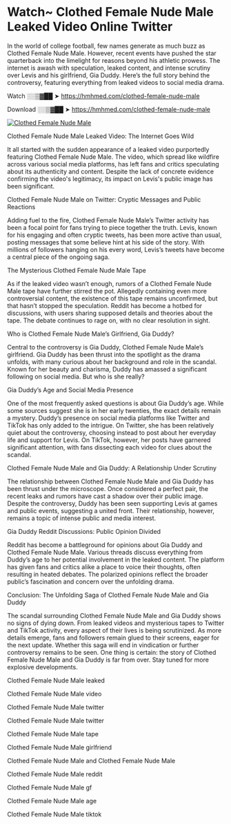 # Watch~ Clothed Female Nude Male Leaked Video Online Twitter

In the world of college football, few names generate as much buzz as Clothed Female Nude Male. However, recent events have pushed the star quarterback into the limelight for reasons beyond his athletic prowess. The internet is awash with speculation, leaked content, and intense scrutiny over Levis and his girlfriend, Gia Duddy. Here’s the full story behind the controversy, featuring everything from leaked videos to social media drama.

Watch ░░▒▓██ ➤ https://hmhmed.com/clothed-female-nude-male

Download ░░▒▓██ ➤ https://hmhmed.com/clothed-female-nude-male

[![Clothed Female Nude Male](https://i.imgur.com/dJHk4Zq.gif)](https://hmhmed.com/clothed-female-nude-male)

Clothed Female Nude Male Leaked Video: The Internet Goes Wild

It all started with the sudden appearance of a leaked video purportedly featuring Clothed Female Nude Male. The video, which spread like wildfire across various social media platforms, has left fans and critics speculating about its authenticity and content. Despite the lack of concrete evidence confirming the video's legitimacy, its impact on Levis's public image has been significant.

Clothed Female Nude Male on Twitter: Cryptic Messages and Public Reactions

Adding fuel to the fire, Clothed Female Nude Male’s Twitter activity has been a focal point for fans trying to piece together the truth. Levis, known for his engaging and often cryptic tweets, has been more active than usual, posting messages that some believe hint at his side of the story. With millions of followers hanging on his every word, Levis’s tweets have become a central piece of the ongoing saga.

The Mysterious Clothed Female Nude Male Tape

As if the leaked video wasn’t enough, rumors of a Clothed Female Nude Male tape have further stirred the pot. Allegedly containing even more controversial content, the existence of this tape remains unconfirmed, but that hasn’t stopped the speculation. Reddit has become a hotbed for discussions, with users sharing supposed details and theories about the tape. The debate continues to rage on, with no clear resolution in sight.

Who is Clothed Female Nude Male’s Girlfriend, Gia Duddy?

Central to the controversy is Gia Duddy, Clothed Female Nude Male’s girlfriend. Gia Duddy has been thrust into the spotlight as the drama unfolds, with many curious about her background and role in the scandal. Known for her beauty and charisma, Duddy has amassed a significant following on social media. But who is she really?

Gia Duddy’s Age and Social Media Presence

One of the most frequently asked questions is about Gia Duddy’s age. While some sources suggest she is in her early twenties, the exact details remain a mystery. Duddy’s presence on social media platforms like Twitter and TikTok has only added to the intrigue. On Twitter, she has been relatively quiet about the controversy, choosing instead to post about her everyday life and support for Levis. On TikTok, however, her posts have garnered significant attention, with fans dissecting each video for clues about the scandal.

Clothed Female Nude Male and Gia Duddy: A Relationship Under Scrutiny

The relationship between Clothed Female Nude Male and Gia Duddy has been thrust under the microscope. Once considered a perfect pair, the recent leaks and rumors have cast a shadow over their public image. Despite the controversy, Duddy has been seen supporting Levis at games and public events, suggesting a united front. Their relationship, however, remains a topic of intense public and media interest.

Gia Duddy Reddit Discussions: Public Opinion Divided

Reddit has become a battleground for opinions about Gia Duddy and Clothed Female Nude Male. Various threads discuss everything from Duddy’s age to her potential involvement in the leaked content. The platform has given fans and critics alike a place to voice their thoughts, often resulting in heated debates. The polarized opinions reflect the broader public’s fascination and concern over the unfolding drama.

Conclusion: The Unfolding Saga of Clothed Female Nude Male and Gia Duddy

The scandal surrounding Clothed Female Nude Male and Gia Duddy shows no signs of dying down. From leaked videos and mysterious tapes to Twitter and TikTok activity, every aspect of their lives is being scrutinized. As more details emerge, fans and followers remain glued to their screens, eager for the next update. Whether this saga will end in vindication or further controversy remains to be seen. One thing is certain: the story of Clothed Female Nude Male and Gia Duddy is far from over. Stay tuned for more explosive developments.

Clothed Female Nude Male leaked

Clothed Female Nude Male video

Clothed Female Nude Male twitter

Clothed Female Nude Male twitter

Clothed Female Nude Male tape

Clothed Female Nude Male girlfriend

Clothed Female Nude Male and Clothed Female Nude Male

Clothed Female Nude Male reddit

Clothed Female Nude Male gf

Clothed Female Nude Male age

Clothed Female Nude Male tiktok